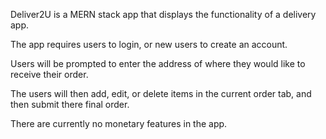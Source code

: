 Deliver2U is a MERN stack app that displays the functionality of a delivery app.

The app requires users to login, or new users to create an account.

Users will be prompted to enter the address of where they would like to receive their order.

The users will then add, edit, or delete items in the current order tab, and then submit there final order.

There are currently no monetary features in the app.

